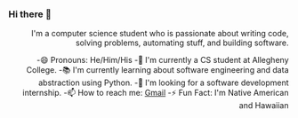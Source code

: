 ### Hi there :wave:

<ing width="35%" align="right" alt="Github" src="https://imgur.com/a/wTJ80aB" />

I'm a computer science student who is passionate about writing code, solving problems, automating stuff, and building software.

-:smile: Pronouns: He/Him/His
-:telescope: I'm currently a CS student at Allegheny College.
-:books: I'm currently learning about software engineering and data abstraction using Python.
-:dancers: I'm looking for a software development internship.
-:mailbox: How to reach me: [Gmail](ningerson2002@gmail.com)
-:zap: Fun Fact: I'm Native American and Hawaiian
